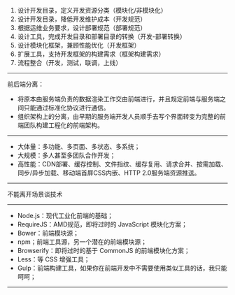 1. 设计开发目录，定义开发资源分类（模块化/非模块化）
2. 设计开发目录，降低开发维护成本（开发规范）
3. 根据运维业务要求，设计部署规范（部署规范）
4. 设计工具，完成开发目录和部署目录的转换（开发-部署转换）
5. 设计模块化框架，兼顾性能优化（开发框架）
6. 扩展工具，支持开发框架的构建需求（框架构建需求）
7. 流程整合（开发，测试，联调，上线） 

----------

前后端分离：

* 将原本由服务端负责的数据渲染工作交由前端进行，并且规定前端与服务端之间只能通过标准化协议进行通信。
* 组织架构上的分离，由早期的服务端开发人员顺手去写个界面转变为完整的前端团队构建工程化的前端架构。

----------

* 大体量：多功能、多页面、多状态、多系统；
* 大规模：多人甚至多团队合作开发；
* 高性能：CDN部署、缓存控制、文件指纹、缓存复用、请求合并、按需加载、同步/异步加载、移动端首屏CSS内嵌、HTTP 2.0服务端资源推送。


----------

不能离开场景谈技术

----------

* Node.js：现代工业化前端的基础；
* RequireJS：AMD规范，即将过时的 JavaScript 模块化方案；
* Bower：前端模块源；
* npm；前端工具源，另一个潜在的前端模块源；
* Browserify：即将过时的基于 CommonJS 的前端模块化方案；
* Less：等 CSS 增强工具；
* Gulp：前端构建工具，如果你在前端开发中不需要使用类似工具的话，我只能呵呵；


----------
